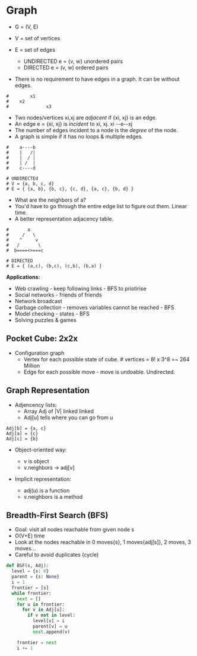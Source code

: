 # Graph

- G = (V, E)

- V = set of vertices
- E = set of edges
  - UNDIRECTED e = {v, w} unordered pairs
  - DIRECTED   e = (v, w) ordered pairs

- There is no requirement to have edges in a graph. It can be without edges.

```shell
#        x1
#    x2
#              x3
```

- Two nodes/vertices xi,xj are *adjacent* if {xi, xj} is an edge.
- An edge e = {xi, xj} is *incident* to xi, xj. xi --e--xj
- The number of edges incident to a node is the *degree* of the node.
- A graph is simple if it has no loops & multiple edges.

```shell
#    a----b
#    |   /|
#    |  / |
#    | /  |
#    c----d

# UNDIRECTEd
# V = {a, b, c, d}
# E = { {a, b}, {b, c}, {c, d}, {a, c}, {b, d} } 
```

- What are the neighbors of a?
- You'd have to go through the entire edge list to figure out them. Linear time.
- A better representation adjacency table.

```shell
#       a
#     /   \
#    ^     v
#   /       \
#  b====<>===c

# DIRECTED
# E = { (a,c), (b,c), (c,b), (b,a) }
```

**Applications:**
- Web crawling - keep following links - BFS to priotirise
- Social networks - friends of friends
- Network broadcast
- Garbage collection - removes variables cannot be reached - BFS
- Model checking - states - BFS
- Solving puzzles & games


## Pocket Cube: 2x2x

- Configuration graph
  - Vertex for each possible state of cube. # vertices = 8! x 3^8 =~ 264 Million
  - Edge for each possible move - move is undoable. Undirected.

## Graph Representation

- Adjencency lists:
  - Array Adj of |V| linked linked
  - Adj[u] tells where you can go from u


```shell
Adj[b] = {a, c}
Adj[a] = {c}
Adj[c] = {b}
```

- Object-oriented way:
  - v is object
  - v.neighbors -> adj[v]

- Implicit representation:
  - adj(u) is a function
  - v.neighbors is a method

## Breadth-First Search (BFS)

- Goal: visit all nodes reachable from given node s
- O(V+E) time
- Look at the nodes reachable in 0 moves{s}, 1 moves{adj[s]}, 2 moves, 3 moves...
- Careful to avoid duplicates (cycle)

```python
def BSF(s, Adj):
  level = {s: 0}
  parent = {s: None}
  i = 1
  frontier = [s]
  while frontier:
    next = []
    for u in frontier:
      for v in Adj[u]:
        if v not in level:
          level[v] = i
          parent[v] = u
          next.append(v)

    frontier = next
    i += 1
```
